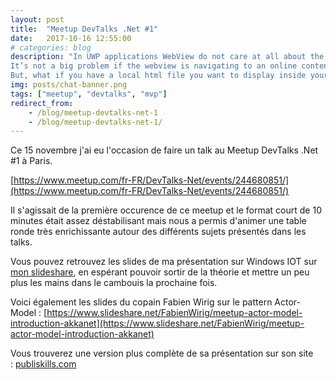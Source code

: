 ```yaml
---
layout: post
title:  "Meetup DevTalks .Net #1"
date:   2017-10-16 12:55:00
# categories: blog
description: "In UWP applications WebView do not care at all about the requested theme you set.
It’s not a big problem if the webview is navigating to an online content because this content will probably set a specific design for the background, fonts, etc.
But, what if you have a local html file you want to display inside your app ?"
img: posts/chat-banner.png
tags: ["meetup", "devtalks", "mvp"]
redirect_from: 
    - /blog/meetup-devtalks-net-1
    - /blog/meetup-devtalks-net-1/
---
```


Ce 15 novembre j'ai eu l'occasion de faire un talk au Meetup DevTalks .Net #1 à Paris.

[https://www.meetup.com/fr-FR/DevTalks-Net/events/244680851/](https://www.meetup.com/fr-FR/DevTalks-Net/events/244680851/)

Il s'agissait de la première occurence de ce meetup et le format court de 10 minutes était assez déstabilisant mais nous a permis d'animer une table ronde très enrichissante autour des différents sujets présentés dans les talks.

Vous pouvez retrouvez les slides de ma présentation sur Windows IOT sur [mon slideshare](https://fr.slideshare.net/MichalFERY/windows-iot-core-82586679/MichalFERY/windows-iot-core-82586679), en espérant pouvoir sortir de la théorie et mettre un peu plus les mains dans le cambouis la prochaine fois.

Voici également les slides du copain Fabien Wirig sur le pattern Actor-Model : [https://www.slideshare.net/FabienWirig/meetup-actor-model-introduction-akkanet](https://www.slideshare.net/FabienWirig/meetup-actor-model-introduction-akkanet)

Vous trouverez une version plus complète de sa présentation sur son site : [publiskills.com](http://publiskills.com)
